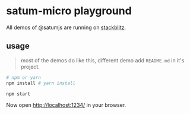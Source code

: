 # satum-micro playground

All demos of @satumjs are running on [stackblitz](https://stackblitz.com/@valleykid).

## usage

> most of the demos do like this, different demo add `README.md` in it's project.

```bash
# npm or yarn
npm install # yarn install

npm start
```

Now open [http://localhost:1234/](http://localhost:1234/) in your browser.
